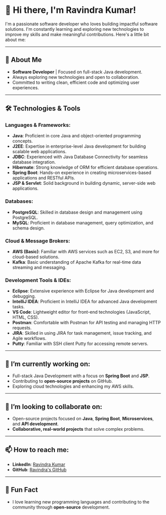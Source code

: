 # 👋 Hi there, I'm **Ravindra Kumar**!

I'm a passionate software developer who loves building impactful software solutions. I'm constantly learning and exploring new technologies to improve my skills and make meaningful contributions. Here's a little bit about me:

---

## 🚀 About Me

- **Software Developer** | Focused on full-stack Java development.
- Always exploring new technologies and open to collaboration.
- Committed to writing clean, efficient code and optimizing user experiences.

---

## 🛠️ Technologies & Tools

### **Languages & Frameworks:**
- **Java**: Proficient in core Java and object-oriented programming concepts.
- **J2EE**: Expertise in enterprise-level Java development for building scalable web applications.
- **JDBC**: Experienced with Java Database Connectivity for seamless database integration.
- **Hibernate**: Strong knowledge of ORM for efficient database operations.
- **Spring Boot**: Hands-on experience in creating microservices-based applications and RESTful APIs.
- **JSP & Servlet**: Solid background in building dynamic, server-side web applications.

### **Databases:**
- **PostgreSQL**: Skilled in database design and management using PostgreSQL.
- **MySQL**: Proficient in database management, query optimization, and schema design.

### **Cloud & Message Brokers:**
- **AWS (Basic)**: Familiar with AWS services such as EC2, S3, and more for cloud-based solutions.
- **Kafka**: Basic understanding of Apache Kafka for real-time data streaming and messaging.

### **Development Tools & IDEs:**
- **Eclipse**: Extensive experience with Eclipse for Java development and debugging.
- **IntelliJ IDEA**: Proficient in IntelliJ IDEA for advanced Java development tasks.
- **VS Code**: Lightweight editor for front-end technologies (JavaScript, HTML, CSS).
- **Postman**: Comfortable with Postman for API testing and managing HTTP requests.
- **JIRA**: Skilled in using JIRA for task management, issue tracking, and Agile workflows.
- **Putty**: Familiar with SSH client Putty for accessing remote servers.

---

## 🔭 I’m currently working on:

- Full-stack Java Development with a focus on **Spring Boot** and **JSP**.
- Contributing to **open-source projects** on GitHub.
- Exploring cloud technologies and enhancing my AWS skills.

---

## 👯 I’m looking to collaborate on:
- Open-source projects focused on **Java**, **Spring Boot**, **Microservices**, and **API development**.
- **Collaborative, real-world projects** that solve complex problems.

---

## 📫 How to reach me:
- **LinkedIn**: [Ravindra Kumar](https://www.linkedin.com/in/ravindra-kumar-3854851a7)
- **GitHub**: [Ravindra's GitHub](https://github.com/krravi177)

---

## 🎯 Fun Fact
- I love learning new programming languages and contributing to the community through **open-source** development.
